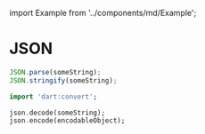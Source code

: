 import Example from '../components/md/Example';

# JSON

<Example reactnative>

```js
JSON.parse(someString);
JSON.stringify(someString);
```

</Example>

<Example flutter>

```dart
import 'dart:convert';

json.decode(someString);
json.encode(encodableObject);
```

</Example>
